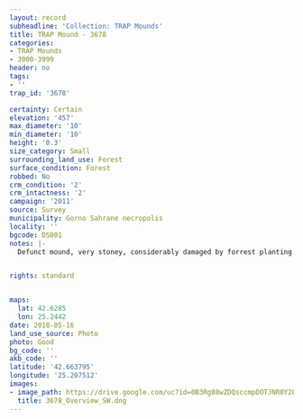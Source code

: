 ```yaml
---
layout: record
subheadline: 'Collection: TRAP Mounds'
title: TRAP Mound - 3678
categories:
- TRAP Mounds
- 3000-3999
header: no
tags:
- ''
trap_id: '3678'

certainty: Certain
elevation: '457'
max_diameter: '10'
min_diameter: '10'
height: '0.3'
size_category: Small
surrounding_land_use: Forest
surface_condition: Forest
robbed: No
crm_condition: '2'
crm_intactness: '2'
campaign: '2011'
source: Survey
municipality: Gorno Sahrane necropolis
locality: ''
bgcode: DS001
notes: |-
  Defunct mound, very stoney, considerably damaged by forrest planting.


rights: standard


maps:
  lat: 42.6285
  lon: 25.2442
date: 2018-05-16
land_use_source: Photo
photo: Good
bg_code: ''
akb_code: ''
latitude: '42.663795'
longitude: '25.207512'
images:
- image_path: https://drive.google.com/uc?id=0B3Rg88wZDQsccmpDOTJNR0Y2Q1E
  title: 3678_Overview_SW.dng
---
```

